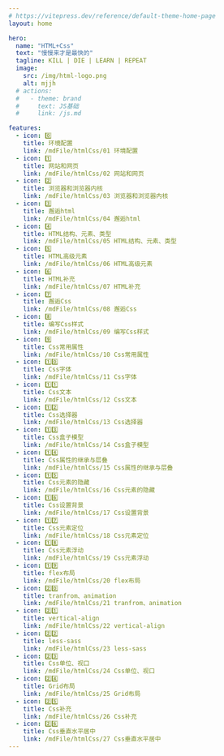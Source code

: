 ```yaml
---
# https://vitepress.dev/reference/default-theme-home-page
layout: home

hero:
  name: "HTML+Css"
  text: "慢慢来才是最快的"
  tagline: KILL | DIE | LEARN | REPEAT
  image:
    src: /img/html-logo.png
    alt: mjjh
  # actions:
  #   - theme: brand
  #     text: JS基础
  #     link: /js.md

features:
  - icon: 0️⃣
    title: 环境配置
    link: /mdFile/htmlCss/01 环境配置
  - icon: 1️⃣
    title: 网站和网页
    link: /mdFile/htmlCss/02 网站和网页
  - icon: 2️⃣
    title: 浏览器和浏览器内核
    link: /mdFile/htmlCss/03 浏览器和浏览器内核
  - icon: 3️⃣
    title: 邂逅html
    link: /mdFile/htmlCss/04 邂逅html
  - icon: 4️⃣
    title: HTML结构、元素、类型
    link: /mdFile/htmlCss/05 HTML结构、元素、类型
  - icon: 5️⃣
    title: HTML高级元素
    link: /mdFile/htmlCss/06 HTML高级元素
  - icon: 6️⃣
    title: HTML补充
    link: /mdFile/htmlCss/07 HTML补充
  - icon: 7️⃣
    title: 邂逅Css
    link: /mdFile/htmlCss/08 邂逅Css
  - icon: 8️⃣
    title: 编写Css样式
    link: /mdFile/htmlCss/09 编写Css样式
  - icon: 9️⃣
    title: Css常用属性
    link: /mdFile/htmlCss/10 Css常用属性
  - icon: 1️⃣0️⃣
    title: Css字体
    link: /mdFile/htmlCss/11 Css字体
  - icon: 1️⃣1️⃣
    title: Css文本
    link: /mdFile/htmlCss/12 Css文本
  - icon: 1️⃣2️⃣
    title: Css选择器
    link: /mdFile/htmlCss/13 Css选择器
  - icon: 1️⃣3️⃣
    title: Css盒子模型
    link: /mdFile/htmlCss/14 Css盒子模型
  - icon: 1️⃣4️⃣
    title: Css属性的继承与层叠
    link: /mdFile/htmlCss/15 Css属性的继承与层叠
  - icon: 1️⃣5️⃣
    title: Css元素的隐藏
    link: /mdFile/htmlCss/16 Css元素的隐藏
  - icon: 1️⃣6️⃣
    title: Css设置背景
    link: /mdFile/htmlCss/17 Css设置背景
  - icon: 1️⃣7️⃣
    title: Css元素定位
    link: /mdFile/htmlCss/18 Css元素定位
  - icon: 1️⃣8️⃣
    title: Css元素浮动
    link: /mdFile/htmlCss/19 Css元素浮动
  - icon: 1️⃣9️⃣
    title: flex布局
    link: /mdFile/htmlCss/20 flex布局
  - icon: 2️⃣0️⃣
    title: tranfrom、animation
    link: /mdFile/htmlCss/21 tranfrom、animation
  - icon: 2️⃣1️⃣
    title: vertical-align
    link: /mdFile/htmlCss/22 vertical-align
  - icon: 2️⃣2️⃣
    title: less-sass
    link: /mdFile/htmlCss/23 less-sass
  - icon: 2️⃣3️⃣
    title: Css单位、视口
    link: /mdFile/htmlCss/24 Css单位、视口
  - icon: 2️⃣4️⃣
    title: Grid布局
    link: /mdFile/htmlCss/25 Grid布局
  - icon: 2️⃣5️⃣
    title: Css补充
    link: /mdFile/htmlCss/26 Css补充
  - icon: 2️⃣6️⃣
    title: Css垂直水平居中
    link: /mdFile/htmlCss/27 Css垂直水平居中
---
```

